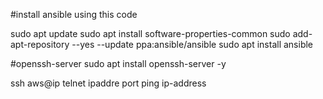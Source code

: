 #install ansible using this code

sudo apt update
sudo apt install software-properties-common
sudo add-apt-repository --yes --update ppa:ansible/ansible
sudo apt install ansible

#openssh-server
sudo apt install openssh-server -y

ssh aws@ip 
telnet ipaddre port
ping ip-address
